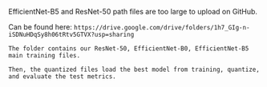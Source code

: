 EfficientNet-B5 and ResNet-50 path files are too large to upload on GitHub.

Can be found here: `https://drive.google.com/drive/folders/1h7_GIg-n-iSDNuHDqSy8h06tRtv5GTVX?usp=sharing`



`The folder contains our ResNet-50, EfficientNet-B0, EfficientNet-B5 main training files.`

`Then, the quantized files load the best model from training, quantize, and evaluate the test metrics.`
